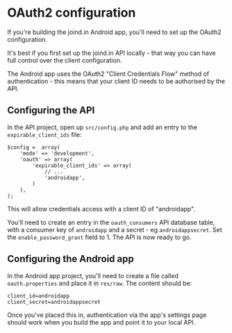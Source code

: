 # OAuth2 configuration

If you're building the joind.in Android app, you'll need to set up the OAuth2 configuration.

It's best if you first set up the joind.in API locally - that way you can have full control over
the client configuration.

The Android app uses the OAuth2 "Client Credentials Flow" method of authentication - this means that
your client ID needs to be authorised by the API.

## Configuring the API
In the API project, open up `src/config.php` and add an entry to the `expirable_client_ids` file:

    $config =  array(
        'mode' => 'development',
        'oauth' => array(
            'expirable_client_ids' => array(
                // ...
                'androidapp',
            )
        ),
    );

This will allow credentials access with a client ID of "androidapp".

You'll need to create an entry in the `oauth_consumers` API database table, with
a consumer key of `androidapp` and a secret - eg `androidappsecret`. Set the `enable_password_grant`
field to 1. The API is now ready to go.

## Configuring the Android app
In the Android app project, you'll need to create a file called ``oauth.properties`` and place it
in ``res/raw``.  The content should be:

    client_id=androidapp
    client_secret=androidappsecret

Once you've placed this in, authentication via the app's settings page should work when you build
the app and point it to your local API.
